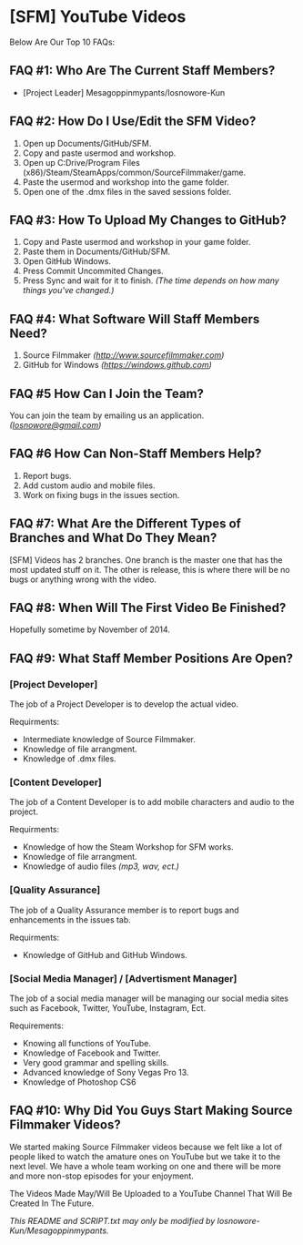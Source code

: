 [SFM] YouTube Videos 
====================
Below Are Our Top 10 FAQs:

FAQ #1: Who Are The Current Staff Members?
-------------------------------------
- [Project Leader] Mesagoppinmypants/Iosnowore-Kun

FAQ #2: How Do I Use/Edit the SFM Video?
-----------------------------------
1. Open up Documents/GitHub/SFM.
2. Copy and paste usermod and workshop.
3. Open up C:Drive/Program Files (x86)/Steam/SteamApps/common/SourceFilmmaker/game.
4. Paste the usermod and workshop into the game folder.
5. Open one of the .dmx files in the saved sessions folder.

FAQ #3: How To Upload My Changes to GitHub?
--------------------------------------
1. Copy and Paste usermod and workshop in your game folder.
2. Paste them in Documents/GitHub/SFM.
3. Open GitHub Windows.
4. Press Commit Uncommited Changes.
5. Press Sync and wait for it to finish. *(The time depends on how many things you've changed.)*

FAQ #4: What Software Will Staff Members Need?
-----------------------------
1. Source Filmmaker *(http://www.sourcefilmmaker.com)*
2. GitHub for Windows *(https://windows.github.com)*

FAQ #5 How Can I Join the Team?
---------------------------
You can join the team by emailing us an application. *(Iosnowore@gmail.com)*

FAQ #6 How Can Non-Staff Members Help?
----------------------------------
1. Report bugs.
2. Add custom audio and mobile files.
3. Work on fixing bugs in the issues section.

FAQ #7: What Are the Different Types of Branches and What Do They Mean?
------------------------------------------------------------------
[SFM] Videos has 2 branches. One branch is the master one that has the most updated stuff on it.
The other is release, this is where there will be no bugs or anything wrong with the video.

FAQ #8: When Will The First Video Be Finished?
-----------------------------------------
Hopefully sometime by November of 2014.

FAQ #9: What Staff Member Positions Are Open?
----------------------------------------
### [Project Developer]
The job of a Project Developer is to develop the actual video.

Requirments:
- Intermediate knowledge of Source Filmmaker.
- Knowledge of file arrangment.
- Knowledge of .dmx files.

### [Content Developer]
The job of a Content Developer is to add mobile characters and audio to the project.

Requirments:
- Knowledge of how the Steam Workshop for SFM works.
- Knowledge of file arrangment.
- Knowledge of audio files *(mp3, wav, ect.)*

### [Quality Assurance]
The job of a Quality Assurance member is to report bugs and enhancements in the issues tab.

Requirments:
- Knowledge of GitHub and GitHub Windows.

### [Social Media Manager] / [Advertisment Manager]
The job of a social media manager will be managing our social media sites such as Facebook,
Twitter, YouTube, Instagram, Ect.

Requirements:
- Knowing all functions of YouTube.
- Knowledge of Facebook and Twitter.
- Very good grammar and spelling skills.
- Advanced knowledge of Sony Vegas Pro 13.
- Knowledge of Photoshop CS6

FAQ #10: Why Did You Guys Start Making Source Filmmaker Videos?
----------------------------------------------------------
We started making Source Filmmaker videos because we felt like a lot of people liked to watch the amature ones on YouTube
but we take it to the next level. We have a whole team working on one and there will be more and more non-stop episodes
for your enjoyment.

The Videos Made May/Will Be Uploaded to a YouTube Channel That Will Be Created In The Future.

*This README and SCRIPT.txt may only be modified by Iosnowore-Kun/Mesagoppinmypants.*
